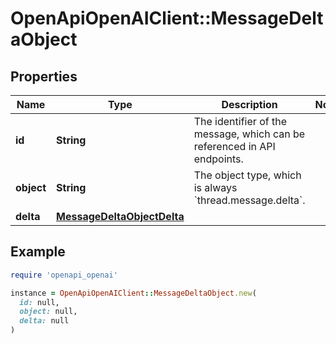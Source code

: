 # OpenApiOpenAIClient::MessageDeltaObject

## Properties

| Name | Type | Description | Notes |
| ---- | ---- | ----------- | ----- |
| **id** | **String** | The identifier of the message, which can be referenced in API endpoints. |  |
| **object** | **String** | The object type, which is always &#x60;thread.message.delta&#x60;. |  |
| **delta** | [**MessageDeltaObjectDelta**](MessageDeltaObjectDelta.md) |  |  |

## Example

```ruby
require 'openapi_openai'

instance = OpenApiOpenAIClient::MessageDeltaObject.new(
  id: null,
  object: null,
  delta: null
)
```

